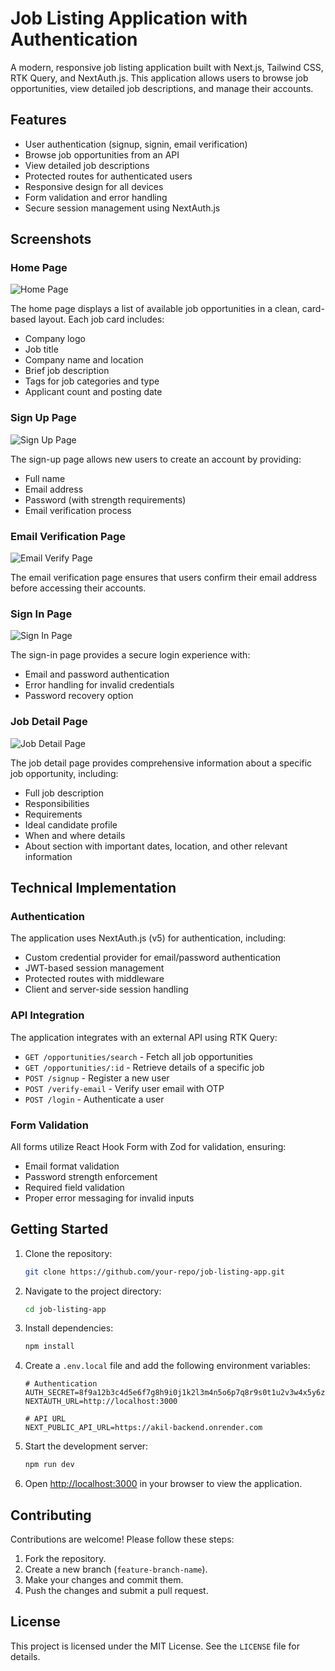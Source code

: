 # Job Listing Application with Authentication

A modern, responsive job listing application built with Next.js, Tailwind CSS, RTK Query, and NextAuth.js. This application allows users to browse job opportunities, view detailed job descriptions, and manage their accounts.

## Features

- User authentication (signup, signin, email verification)
- Browse job opportunities from an API
- View detailed job descriptions
- Protected routes for authenticated users
- Responsive design for all devices
- Form validation and error handling
- Secure session management using NextAuth.js

## Screenshots

### Home Page

![Home Page](./screenshots/home-page.png)

The home page displays a list of available job opportunities in a clean, card-based layout. Each job card includes:

- Company logo
- Job title
- Company name and location
- Brief job description
- Tags for job categories and type
- Applicant count and posting date

### Sign Up Page

![Sign Up Page](./screenshots/sign-up.png)

The sign-up page allows new users to create an account by providing:

- Full name
- Email address
- Password (with strength requirements)
- Email verification process

### Email Verification Page

![Email Verify Page](./screenshots/verify-email.png)

The email verification page ensures that users confirm their email address before accessing their accounts.

### Sign In Page

![Sign In Page](./screenshots/signin.png)

The sign-in page provides a secure login experience with:

- Email and password authentication
- Error handling for invalid credentials
- Password recovery option

### Job Detail Page

![Job Detail Page](./screenshots/job-details.png)

The job detail page provides comprehensive information about a specific job opportunity, including:

- Full job description
- Responsibilities
- Requirements
- Ideal candidate profile
- When and where details
- About section with important dates, location, and other relevant information

## Technical Implementation

### Authentication

The application uses NextAuth.js (v5) for authentication, including:

- Custom credential provider for email/password authentication
- JWT-based session management
- Protected routes with middleware
- Client and server-side session handling

### API Integration

The application integrates with an external API using RTK Query:

- `GET /opportunities/search` - Fetch all job opportunities
- `GET /opportunities/:id` - Retrieve details of a specific job
- `POST /signup` - Register a new user
- `POST /verify-email` - Verify user email with OTP
- `POST /login` - Authenticate a user

### Form Validation

All forms utilize React Hook Form with Zod for validation, ensuring:

- Email format validation
- Password strength enforcement
- Required field validation
- Proper error messaging for invalid inputs

## Getting Started

1. Clone the repository:
   ```sh
   git clone https://github.com/your-repo/job-listing-app.git
   ```
2. Navigate to the project directory:
   ```sh
   cd job-listing-app
   ```
3. Install dependencies:
   ```sh
   npm install
   ```
4. Create a `.env.local` file and add the following environment variables:

   ```env
   # Authentication
   AUTH_SECRET=8f9a12b3c4d5e6f7g8h9i0j1k2l3m4n5o6p7q8r9s0t1u2v3w4x5y6z7
   NEXTAUTH_URL=http://localhost:3000

   # API URL
   NEXT_PUBLIC_API_URL=https://akil-backend.onrender.com
   ```

5. Start the development server:

   ```sh
   npm run dev
   ```

6. Open [http://localhost:3000](http://localhost:3000) in your browser to view the application.

## Contributing

Contributions are welcome! Please follow these steps:

1. Fork the repository.
2. Create a new branch (`feature-branch-name`).
3. Make your changes and commit them.
4. Push the changes and submit a pull request.

## License

This project is licensed under the MIT License. See the `LICENSE` file for details.
